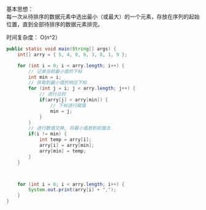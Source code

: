 基本思想：  
每一次从待排序的数据元素中选出最小（或最大）的一个元素，存放在序列的起始位置，直到全部待排序的数据元素排完。

时间复杂度： O(n^2）

```java
public static void main(String[] args) {
	int[] arry = { 5, 4, 8, 6, 3, 8, 1, 9 };

	for (int i = 0; i < arry.length; i++) {
		// 记录当前最小值的下标
		int min = i;
        // 获取到最小值的响应下标
		for (int j = i; j < arry.length; j++) {
			// 进行比较
			if(arry[j] < arry[min]) {
				// 下标进行赋值
				min = j;
			}
		}
		// 进行数值交换, 将最小值放到前面去
		if(i != min) {
			int temp = arry[i];
			arry[i] = arry[min];
			arry[min] = temp;
		}
	}



	for (int i = 0; i < arry.length; i++) {
		System.out.print(arry[i] + ",");
	}
}
```    
